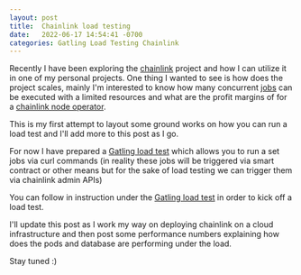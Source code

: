 ```yaml
---
layout: post
title:  Chainlink load testing
date:   2022-06-17 14:54:41 -0700
categories: Gatling Load Testing Chainlink
---
```


Recently I have been exploring the [chainlink](http://chain.link) project and how
 I can utilize it in one of my personal projects.
One thing I wanted to see is how does the project scales, mainly I'm interested to
know how many concurrent [jobs](https://docs.chain.link/docs/jobs/) can be executed
with a limited resources and what are the profit margins of for a [chainlink node operator](https://docs.chain.link/docs/running-a-chainlink-node/).

This is my first attempt to layout some ground works on how you can run a load test
and I'll add more to this post as I go.

For now I have prepared a [Gatling load test](https://github.com/laocoon2525/chainlink-node-load-test)
which allows you to run a set jobs via curl commands (in reality these jobs will be
 triggered via smart contract or other means but for the sake of load testing we
  can trigger them via chainlink admin APIs)

You can follow in instruction under the [Gatling load test](https://github.com/laocoon2525/chainlink-node-load-test) in order to kick off a load test.

I'll update this post as I work my way on deploying chainlink on a cloud infrastructure
and then post some performance numbers explaining how does the pods and database
are performing under the load.

Stay tuned :)  

